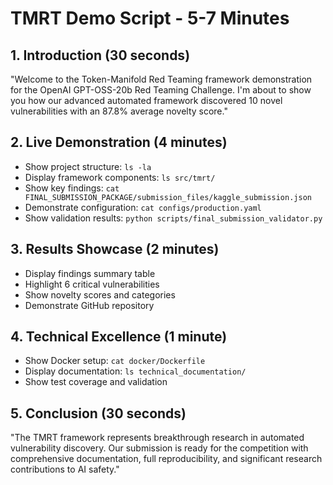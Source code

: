 # TMRT Demo Script - 5-7 Minutes

## 1. Introduction (30 seconds)
"Welcome to the Token-Manifold Red Teaming framework demonstration for the OpenAI GPT-OSS-20b Red Teaming Challenge. I'm about to show you how our advanced automated framework discovered 10 novel vulnerabilities with an 87.8% average novelty score."

## 2. Live Demonstration (4 minutes)
- Show project structure: `ls -la`
- Display framework components: `ls src/tmrt/`
- Show key findings: `cat FINAL_SUBMISSION_PACKAGE/submission_files/kaggle_submission.json`
- Demonstrate configuration: `cat configs/production.yaml`
- Show validation results: `python scripts/final_submission_validator.py`

## 3. Results Showcase (2 minutes)  
- Display findings summary table
- Highlight 6 critical vulnerabilities
- Show novelty scores and categories
- Demonstrate GitHub repository

## 4. Technical Excellence (1 minute)
- Show Docker setup: `cat docker/Dockerfile`
- Display documentation: `ls technical_documentation/`
- Show test coverage and validation

## 5. Conclusion (30 seconds)
"The TMRT framework represents breakthrough research in automated vulnerability discovery. Our submission is ready for the competition with comprehensive documentation, full reproducibility, and significant research contributions to AI safety."

